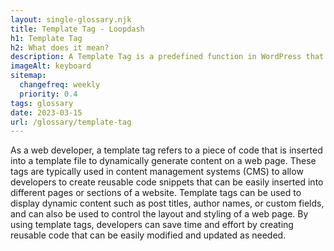 ```yaml
--- 
layout: single-glossary.njk
title: Template Tag - Loopdash
h1: Template Tag
h2: What does it mean?
description: A Template Tag is a predefined function in WordPress that allows developers to easily retrieve and display specific information or content within a theme or plugin.
imageAlt: keyboard
sitemap:
  changefreq: weekly
  priority: 0.4
tags: glossary
date: 2023-03-15
url: /glossary/template-tag
---
```


As a web developer, a template tag refers to a piece of code that is inserted into a template file to dynamically generate content on a web page. These tags are typically used in content management systems (CMS) to allow developers to create reusable code snippets that can be easily inserted into different pages or sections of a website. Template tags can be used to display dynamic content such as post titles, author names, or custom fields, and can also be used to control the layout and styling of a web page. By using template tags, developers can save time and effort by creating reusable code that can be easily modified and updated as needed.
